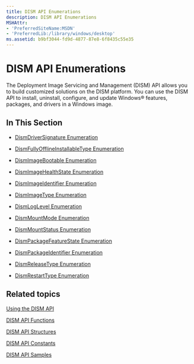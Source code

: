 ```yaml
---
title: DISM API Enumerations
description: DISM API Enumerations
MSHAttr:
- 'PreferredSiteName:MSDN'
- 'PreferredLib:/library/windows/desktop'
ms.assetid: b9bf3044-fd9d-4877-87e8-6f8435c55e35
---
```


# DISM API Enumerations


The Deployment Image Servicing and Management (DISM) API allows you to build customized solutions on the DISM platform. You can use the DISM API to install, uninstall, configure, and update Windows® features, packages, and drivers in a Windows image.

## <span id="In_This_Section"></span><span id="in_this_section"></span><span id="IN_THIS_SECTION"></span>In This Section


-   [DismDriverSignature Enumeration](dismdriversignature-enumeration.md)

-   [DismFullyOfflineInstallableType Enumeration](dismfullyofflineinstallabletype-enumeration.md)

-   [DismImageBootable Enumeration](dismimagebootable-enumeration.md)

-   [DismImageHealthState Enumeration](dismimagehealthstate-enumeration.md)

-   [DismImageIdentifier Enumeration](dismimageidentifier-enumeration.md)

-   [DismImageType Enumeration](dismimagetype-enumeration.md)

-   [DismLogLevel Enumeration](dismloglevel-enumeration.md)

-   [DismMountMode Enumeration](dismmountmode-enumeration.md)

-   [DismMountStatus Enumeration](dismmountstatus-enumeration.md)

-   [DismPackageFeatureState Enumeration](dismpackagefeaturestate-enumeration.md)

-   [DismPackageIdentifier Enumeration](dismpackageidentifier-enumeration.md)

-   [DismReleaseType Enumeration](dismreleasetype-enumeration.md)

-   [DismRestartType Enumeration](dismrestarttype-enumeration.md)

## <span id="related_topics"></span>Related topics


[Using the DISM API](using-the-dism-api.md)

[DISM API Functions](dism-api-functions.md)

[DISM API Structures](dism-api-structures.md)

[DISM API Constants](dism-api-constants.md)

[DISM API Samples](dism-api-samples.md)

 

 




